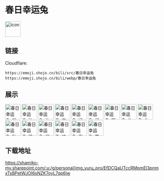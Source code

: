 # 春日幸运兔
<img src="https://emoji.shojo.cn/bili/src/春日幸运兔/icon.png" width="50" height="50" alt="icon">

## 链接
Cloudflare:
```
https://emoji.shojo.cn/bili/src/春日幸运兔
https://emoji.shojo.cn/bili/webp/春日幸运兔
```
## 展示
<img src="https://emoji.shojo.cn/bili/src/春日幸运兔/春日幸运兔-躺.png" width="50" height="50" alt="春日幸运兔-躺">
<img src="https://emoji.shojo.cn/bili/src/春日幸运兔/春日幸运兔-比心.png" width="50" height="50" alt="春日幸运兔-比心">
<img src="https://emoji.shojo.cn/bili/src/春日幸运兔/春日幸运兔-放屁.png" width="50" height="50" alt="春日幸运兔-放屁">
<img src="https://emoji.shojo.cn/bili/src/春日幸运兔/春日幸运兔-害怕.png" width="50" height="50" alt="春日幸运兔-害怕">
<img src="https://emoji.shojo.cn/bili/src/春日幸运兔/春日幸运兔-好的.png" width="50" height="50" alt="春日幸运兔-好的">
<img src="https://emoji.shojo.cn/bili/src/春日幸运兔/春日幸运兔-记仇.png" width="50" height="50" alt="春日幸运兔-记仇">
<img src="https://emoji.shojo.cn/bili/src/春日幸运兔/春日幸运兔-嗯嗯.png" width="50" height="50" alt="春日幸运兔-嗯嗯">
<img src="https://emoji.shojo.cn/bili/src/春日幸运兔/春日幸运兔-牛.png" width="50" height="50" alt="春日幸运兔-牛">
<img src="https://emoji.shojo.cn/bili/src/春日幸运兔/春日幸运兔-生气.png" width="50" height="50" alt="春日幸运兔-生气">
<img src="https://emoji.shojo.cn/bili/src/春日幸运兔/春日幸运兔-贴贴.png" width="50" height="50" alt="春日幸运兔-贴贴">
<img src="https://emoji.shojo.cn/bili/src/春日幸运兔/春日幸运兔-晚安.png" width="50" height="50" alt="春日幸运兔-晚安">
<img src="https://emoji.shojo.cn/bili/src/春日幸运兔/春日幸运兔-问号.png" width="50" height="50" alt="春日幸运兔-问号">
<img src="https://emoji.shojo.cn/bili/src/春日幸运兔/春日幸运兔-呜呜.png" width="50" height="50" alt="春日幸运兔-呜呜">
<img src="https://emoji.shojo.cn/bili/src/春日幸运兔/春日幸运兔-无语.png" width="50" height="50" alt="春日幸运兔-无语">
<img src="https://emoji.shojo.cn/bili/src/春日幸运兔/春日幸运兔-震惊.png" width="50" height="50" alt="春日幸运兔-震惊">

## 下载地址

https://shamiko-my.sharepoint.com/:u:/g/personal/img_yuru_pro/EfDCQaUTccRMpmEl3pnmxTsBPetWJOI6sNZK7oyL7qp6jw